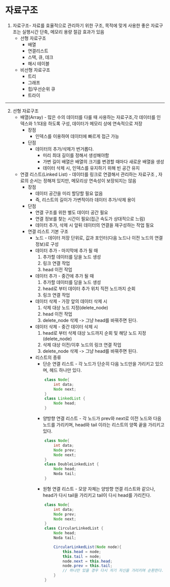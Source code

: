 # 자료구조
1. 자료구조- 자료를 효율적으로 관리하기 위한 구조, 목적에 맞게 사용한 좋은 자료구조는 실행시간 단축, 메모리 용량 절감 효과가 있음
    + 선형 자료구조
        - 배열
        - 연결리스트
        - 스택, 큐, 데크
        - 해시 테이블
    + 비선형 자료구조
        - 트리
        - 그래프
        - 힙/우선순위 큐
        - 트라이
***
2. 선형 자료구조
    + 배열(Array) - 많은 수의 데이터를 다룰 때 사용하는 자료구조,각 데이터를 인덱스와 1:1대응 하도록 구성, 데이터가 메모리 상에 연속적으로 저장
        + 장점
            - 인덱스를 이용하여 데이터에 빠르게 접근 가능
        + 단점
            - 데이터의 추가/삭제가 번거롭다.
                - 미리 최대 길이를 정해서 생성해야함
                - 가변 길이 배열은 배열의 크기를 변경할 때마다 새로운 배열을 생성
                - 데이터 삭제 시, 인덱스를 유지하기 위해 빈 공간 유지
    + 연결 리스트(Linked List) - 데이터를 링크로 연결해서 관리하는 자료구조 , 자료의 순서는 정해져 있지만, 메모리상 연속성이 보장되지는 않음
        + 장점
            - 데이터 공간을 미리 할당할 필요 없음
            - 즉, 리스트의 길이가 가변적이라 데이터 추가/삭제 용이
        + 단점
            - 연결 구조를 위한 별도 데이터 공간 필요
            - 연결 정보를 찾는 시간이 필요(접근 속도가 상대적으로 느림)
            - 데이터 추가, 삭제 시 앞뒤 데이터의 연결을 재구성하는 작업 필요
        + 연결 리스트 기본 구조
            - 노드 - 데이터 저장 단위로, 값과 포인터(다음 노드나 이전 노드의 연결 정보)로 구성
            - 데이터 추가 - 마지막에 추가 될 때
                1. 추가할 데이터를 담을 노드 생성
                2. 링크 연결 작업
                3. head 이전 작업
            - 데이터 추가 - 중간에 추가 될 때
                1. 추가할 데이터를 담을 노드 생성
                2. head로 부터 데이터 추가 위치 직전 노드까지 순회
                3. 링크 연결 작업
            - 데이터 삭제 - 가장 앞의 데이터 삭제 시
                1. 삭제 대상 노드 지정(delete_node)
                2. head 이전 작업
                3. delete_node 삭제 -> 그냥 head를 바꿔주면 된다.
            - 데이터 삭제 - 중간 데이터 삭제 시
                1. head로 부터 삭제 대상 노드까지 순회 및 해당 노드 지정(delete_node)
                2. 삭제 대상 이전/이후 노드의 링크 연결 작업
                3. delete_node 삭제 -> 그냥 head를 바꿔주면 된다.
            - 리스트의 종류
                - 단순 연결 리스트 - 각 노드가 단순히 다음 노드만을 가리키고 있으며, 헤드 하나만 있다.
                ```Java
                    class Node{
                        int data;
                        Node next;
                    }
                    class LinkedList {
                        Node head;
                    }
                ```
                - 양방향 연결 리스트 - 각 노드가 prev와 next로 이전 노드와 다음 노드를 가리키며, head와 tail 이라는 리스트의 양쪽 끝을 가리키고 있다.
                ```Java
                    class Node{
                        int data;
                        Node prev;
                        Node next;
                    }
                    class DoubleLinkedList {
                        Node head;
                        Noda tail;
                    }
                ```
                - 원형 연결 리스트 - 모양 자체는 양방향 연결 리스트와 같으나, head가 다시 tail을 가리키고 tail이 다시 head를 가리킨다.
                ```Java
                    class Node{
                        int data;
                        Node prev;
                        Node next;
                    }
                    class CircularLinkedList {
                        Node head;
                        Noda tail;

                        CircularLinkedList(Node node){
                            this.head = node;
                            this.tail = node;
                            node.next = this.head;
                            node.prev = this.tail;
                            // 하나만 있을 경우 다시 자기 자신을 가리키며 순환한다.
                        }
                    }
                ```




